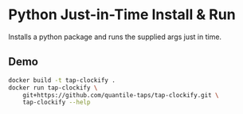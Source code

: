 # Python Just-in-Time Install & Run

Installs a python package and runs the supplied args just in time.

## Demo

```bash
docker build -t tap-clockify .
docker run tap-clockify \
    git+https://github.com/quantile-taps/tap-clockify.git \
    tap-clockify --help
```
